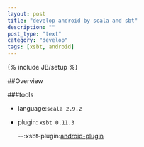```yaml
---
layout: post
title: "develop android by scala and sbt"
description: ""
post_type: "text"
category: "develop" 
tags: [xsbt, android]
---
```

{% include JB/setup %}

##Overview

###tools

* language:`scala 2.9.2`  
* plugin: `xsbt 0.11.3`   

    --:xsbt-plugin:[android-plugin](https://github.com/jberkel/android-plugin)

